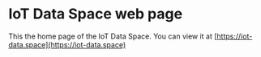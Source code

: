 # IoT Data Space web page

This the home page of the IoT Data Space. You can view it at [https://iot-data.space](https://iot-data.space)